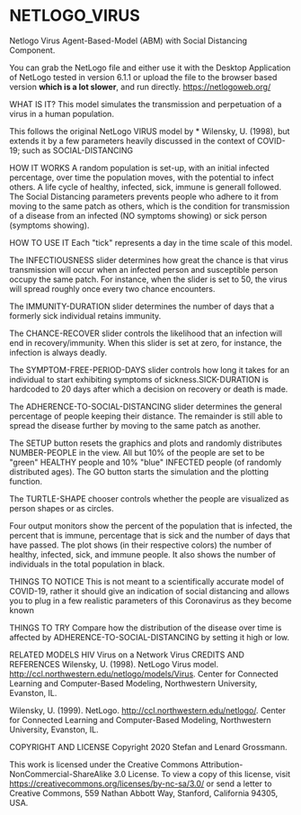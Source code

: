 # NETLOGO_VIRUS
Netlogo Virus Agent-Based-Model (ABM) with Social Distancing Component.

You can grab the NetLogo file and either use it with the Desktop Application of NetLogo tested in version 6.1.1 or upload the file to the browser based version **which is a lot slower**, and run directly.
https://netlogoweb.org/




WHAT IS IT?
This model simulates the transmission and perpetuation of a virus in a human population.

This follows the original NetLogo VIRUS model by * Wilensky, U. (1998), but extends it by a few parameters heavily discussed in the context of COVID-19; such as SOCIAL-DISTANCING

HOW IT WORKS
A random population is set-up, with an initial infected percentage, over time the population moves, with the potential to infect others. A life cycle of healthy, infected, sick, immune is generall followed. The Social Distancing parameters prevents people who adhere to it from moving to the same patch as others, which is the condition for transmission of a disease from an infected (NO symptoms showing) or sick person (symptoms showing).

HOW TO USE IT
Each "tick" represents a day in the time scale of this model.

The INFECTIOUSNESS slider determines how great the chance is that virus transmission will occur when an infected person and susceptible person occupy the same patch. For instance, when the slider is set to 50, the virus will spread roughly once every two chance encounters.

The IMMUNITY-DURATION slider determines the number of days that a formerly sick individual retains immunity.

The CHANCE-RECOVER slider controls the likelihood that an infection will end in recovery/immunity. When this slider is set at zero, for instance, the infection is always deadly.

The SYMPTOM-FREE-PERIOD-DAYS slider controls how long it takes for an individual to start exhibiting symptoms of sickness.SICK-DURATION is hardcoded to 20 days after which a decision on recovery or death is made.

The ADHERENCE-TO-SOCIAL-DISTANCING slider determines the general percentage of people keeping their distance. The remainder is still able to spread the disease further by moving to the same patch as another.

The SETUP button resets the graphics and plots and randomly distributes NUMBER-PEOPLE in the view. All but 10% of the people are set to be "green" HEALTHY people and 10% "blue" INFECTED people (of randomly distributed ages). The GO button starts the simulation and the plotting function.

The TURTLE-SHAPE chooser controls whether the people are visualized as person shapes or as circles.

Four output monitors show the percent of the population that is infected, the percent that is immune, percentage that is sick and the number of days that have passed. The plot shows (in their respective colors) the number of healthy, infected, sick, and immune people. It also shows the number of individuals in the total population in black.

THINGS TO NOTICE
This is not meant to a scientifically accurate model of COVID-19, rather it should give an indication of social distancing and allows you to plug in a few realistic parameters of this Coronavirus as they become known

THINGS TO TRY
Compare how the distribution of the disease over time is affected by ADHERENCE-TO-SOCIAL-DISTANCING by setting it high or low.

RELATED MODELS
HIV
Virus on a Network
Virus
CREDITS AND REFERENCES
Wilensky, U. (1998). NetLogo Virus model. http://ccl.northwestern.edu/netlogo/models/Virus. Center for Connected Learning and Computer-Based Modeling, Northwestern University, Evanston, IL.

Wilensky, U. (1999). NetLogo. http://ccl.northwestern.edu/netlogo/. Center for Connected Learning and Computer-Based Modeling, Northwestern University, Evanston, IL.

COPYRIGHT AND LICENSE
Copyright 2020 Stefan and Lenard Grossmann.

This work is licensed under the Creative Commons Attribution-NonCommercial-ShareAlike 3.0 License. To view a copy of this license, visit https://creativecommons.org/licenses/by-nc-sa/3.0/ or send a letter to Creative Commons, 559 Nathan Abbott Way, Stanford, California 94305, USA.
